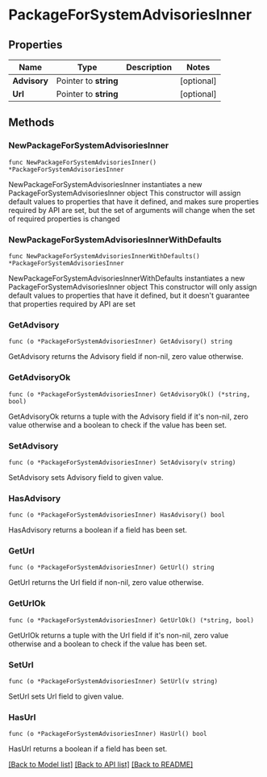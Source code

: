 # PackageForSystemAdvisoriesInner

## Properties

Name | Type | Description | Notes
------------ | ------------- | ------------- | -------------
**Advisory** | Pointer to **string** |  | [optional] 
**Url** | Pointer to **string** |  | [optional] 

## Methods

### NewPackageForSystemAdvisoriesInner

`func NewPackageForSystemAdvisoriesInner() *PackageForSystemAdvisoriesInner`

NewPackageForSystemAdvisoriesInner instantiates a new PackageForSystemAdvisoriesInner object
This constructor will assign default values to properties that have it defined,
and makes sure properties required by API are set, but the set of arguments
will change when the set of required properties is changed

### NewPackageForSystemAdvisoriesInnerWithDefaults

`func NewPackageForSystemAdvisoriesInnerWithDefaults() *PackageForSystemAdvisoriesInner`

NewPackageForSystemAdvisoriesInnerWithDefaults instantiates a new PackageForSystemAdvisoriesInner object
This constructor will only assign default values to properties that have it defined,
but it doesn't guarantee that properties required by API are set

### GetAdvisory

`func (o *PackageForSystemAdvisoriesInner) GetAdvisory() string`

GetAdvisory returns the Advisory field if non-nil, zero value otherwise.

### GetAdvisoryOk

`func (o *PackageForSystemAdvisoriesInner) GetAdvisoryOk() (*string, bool)`

GetAdvisoryOk returns a tuple with the Advisory field if it's non-nil, zero value otherwise
and a boolean to check if the value has been set.

### SetAdvisory

`func (o *PackageForSystemAdvisoriesInner) SetAdvisory(v string)`

SetAdvisory sets Advisory field to given value.

### HasAdvisory

`func (o *PackageForSystemAdvisoriesInner) HasAdvisory() bool`

HasAdvisory returns a boolean if a field has been set.

### GetUrl

`func (o *PackageForSystemAdvisoriesInner) GetUrl() string`

GetUrl returns the Url field if non-nil, zero value otherwise.

### GetUrlOk

`func (o *PackageForSystemAdvisoriesInner) GetUrlOk() (*string, bool)`

GetUrlOk returns a tuple with the Url field if it's non-nil, zero value otherwise
and a boolean to check if the value has been set.

### SetUrl

`func (o *PackageForSystemAdvisoriesInner) SetUrl(v string)`

SetUrl sets Url field to given value.

### HasUrl

`func (o *PackageForSystemAdvisoriesInner) HasUrl() bool`

HasUrl returns a boolean if a field has been set.


[[Back to Model list]](../README.md#documentation-for-models) [[Back to API list]](../README.md#documentation-for-api-endpoints) [[Back to README]](../README.md)


